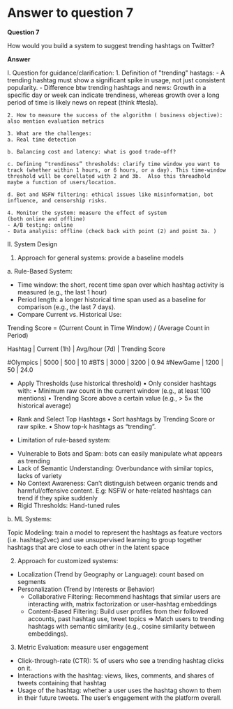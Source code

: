 # Answer to question 7

**Question 7**

How would you build a system to suggest trending hashtags on Twitter?

**Answer**

I. Question for guidance/clarification: 
	1. Definition of "trending" hastags:
	-  A trending hashtag must show a significant spike in usage, not just consistent popularity.
	- Difference btw trending hashtags and news:  Growth in a specific day or week can indicate trendiness, whereas growth over a long period of time is likely news on repeat (think #tesla).

	2. How to measure the success of the algorithm ( business objective): also mention evaluation metrics

	3. What are the challenges: 
	a. Real time detection

	b. Balancing cost and latency: what is good trade-off? 

	c. Defining “trendiness” thresholds: clarify time window you want to track (whether within 1 hours, or 6 hours, or a day). This time-window threshold will be corellated with 2 and 3b.  Also this threadhold maybe a function of users/location. 

	d. Bot and NSFW filtering: ethical issues like misinformation, bot influence, and censorship risks.

	4. Monitor the system: measure the effect of system
	(both online and offline)
	- A/B testing: online 
	- Data analysis: offline (check back with point (2) and point 3a. )


II. System Design 

1. Approach for general systems: provide a baseline models

a. Rule-Based System: 
- Time window: the short, recent time span over which hashtag activity is measured (e.g., the last 1 hour)
- Period length: a longer historical time span used as a baseline for comparison (e.g., the last 7 days).
- Compare Current vs. Historical Use: 

Trending Score = (Current Count in Time Window) / (Average Count in Period)

Hashtag     |    Current (1h)   |    Avg/hour (7d)   |    Trending Score

#Olympics   |     5000          |    500             |    10
#BTS        |     3000 	        |    3200			 |    0.94
#NewGame    |     1200 			|    50              |    24.0

- Apply Thresholds (use historical threshold)
	•	Only consider hashtags with:
	•	Minimum raw count in the current window (e.g., at least 100 mentions)
	•	Trending Score above a certain value (e.g., > 5× the historical average)
	
- Rank and Select Top Hashtags
	•	Sort hashtags by Trending Score or raw spike.
	•	Show top-k hashtags as “trending”.


* Limitation of rule-based system: 
- Vulnerable to Bots and Spam: bots can easily manipulate what appears as trending
- Lack of Semantic Understanding: Overbundance with similar topics, lacks of variety
- No Context Awareness: Can’t distinguish between organic trends and harmful/offensive content. E.g: NSFW or hate-related hashtags can trend if they spike suddenly
-  Rigid Thresholds: Hand-tuned rules


b. ML Systems: 

Topic Modeling:  train a model to represent the hashtags as feature vectors (i.e. hashtag2vec) and use unsupervised learning to group together hashtags that are close to each other in the latent space


2. Approach for customized systems: 
- Localization (Trend by Geography or Language): count based on segments
- Personalization (Trend by Interests or Behavior)
	+ Collaborative Filtering: Recommend hashtags that similar users are interacting with, matrix factorization or user-hashtag embeddings
	+ Content-Based Filtering: Build user profiles from their followed accounts, past hashtag use, tweet topics
	=> Match users to trending hashtags with semantic similarity (e.g., cosine similarity between embeddings).


3. Metric Evaluation: measure user engagement
- Click-through-rate (CTR): % of users who see a trending hashtag clicks on it.
- Interactions with the hashtag: views, likes, comments, and shares of tweets containing that hashtag
- Usage of the hashtag: whether a user uses the hashtag shown to them in their future tweets.
The user’s engagement with the platform overall.






